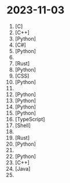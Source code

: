 # 2023-11-03

1. [](https://github.comundefined "A minimal programming example for a chat server") [C]
2. [](https://github.comundefined "Dagor Engine and Tools source code from Gaijin Games KFT") [C++]
3. [](https://github.comundefined "Bisheng is an open LLM devops platform for next generation AI applications.") [Python]
4. [](https://github.comundefined "Windows system utilities to maximize productivity") [C#]
5. [](https://github.comundefined "OCR图片转文字识别软件，完全离线。截屏/批量导入图片，支持多国语言、合并段落、竖排文字。可排除水印区域，提取干净的文本。基于 PaddleOCR 。") [Python]
6. [](https://github.comundefined "Distilled variant of Whisper for speech recognition. 6x faster, 50% smaller, within 1% word error rate.") 
7. [](https://github.comundefined "An open source payments switch written in Rust to make payments fast, reliable and affordable") [Rust]
8. [](https://github.comundefined "A collaborative list of public APIs for developers") [Python]
9. [](https://github.comundefined "") [CSS]
10. [](https://github.comundefined "ChatGLM3 series: Open Bilingual Chat LLMs | 开源双语对话语言模型") [Python]
11. [](https://github.comundefined "👩🏿‍💻👨🏾‍💻👩🏼‍💻👨🏽‍💻👩🏻‍💻中国独立开发者项目列表 -- 分享大家都在做什么") 
12. [](https://github.comundefined "PyTorch Tutorial for Deep Learning Researchers") [Python]
13. [](https://github.comundefined "🤗 Transformers: State-of-the-art Machine Learning for Pytorch, TensorFlow, and JAX.") [Python]
14. [](https://github.comundefined "VideoCrafter1: Open Diffusion Models for High-Quality Video Generation") [Python]
15. [](https://github.comundefined "A list of useful payloads and bypass for Web Application Security and Pentest/CTF") [Python]
16. [](https://github.comundefined "The web framework that scales with you — Build fast content sites, powerful web applications, dynamic server APIs, and everything in-between ⭐️ Star to support our work!") [TypeScript]
17. [](https://github.comundefined "Logging Made Easy (LME) is a free and open logging and protective monitoring solution serving all organizations.") [Shell]
18. [](https://github.comundefined "A collection of inspiring lists, manuals, cheatsheets, blogs, hacks, one-liners, cli/web tools and more.") 
19. [](https://github.comundefined "Lightning-fast and Powerful Code Editor written in Rust") [Rust]
20. [](https://github.comundefined "The world's simplest facial recognition api for Python and the command line") [Python]
21. [](https://github.comundefined "Curated list of project-based tutorials") 
22. [](https://github.comundefined "Inference code for LLaMA models") [Python]
23. [](https://github.comundefined "C++ implementation of ChatGLM-6B & ChatGLM2-6B & ChatGLM3 & more LLMs") [C++]
24. [](https://github.comundefined "SmartTube - an advanced player for set-top boxes and tv running Android OS") [Java]
25. [](https://github.comundefined "Список тестовых заданий для ручных тестировщиков и автоматизаторов") 
